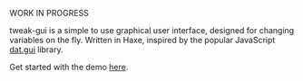 WORK IN PROGRESS

tweak-gui is a simple to use graphical user interface, designed for changing variables on the fly. Written in Haxe, inspired by the popular JavaScript [dat.gui](https://github.com/dataarts/dat.gui) library.

Get started with the demo [here](TODO).